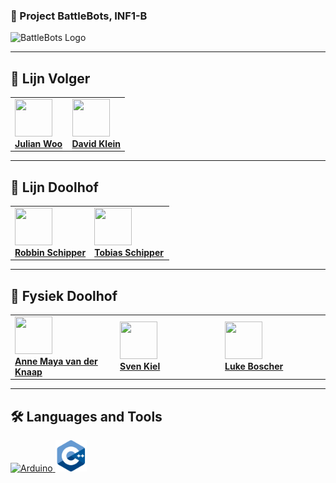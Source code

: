 ### 🚀 Project BattleBots, INF1-B

<p align="left">
  <img src="https://static.wikia.nocookie.net/logopedia/images/3/35/BattleBots_season_10_logo.jpg/revision/latest?cb=20210501220855" width="200" alt="BattleBots Logo">
</p>

---

## 🔹 Lijn Volger
<table width="100%">
  <tr>
    <td align="left" width="50%">
      <a href="https://github.com/JulianWoo1">
        <img src="https://avatars.githubusercontent.com/u/183364303?v=4" width="60" height="60" /><br/>
        <b>Julian Woo</b>
      </a>
    </td>
    <td align="left" width="50%">
      <a href="https://github.com/DavidKlein2611">
        <img src="https://avatars.githubusercontent.com/u/39400429?v=4" width="60" height="60" /><br/>
        <b>David Klein</b>
      </a>
    </td>
  </tr>
</table>

---

## 🔹 Lijn Doolhof
<table width="100%">
  <tr>
    <td align="left" width="50%">
      <a href="https://github.com/RobbinSkippy">
        <img src="https://avatars.githubusercontent.com/u/183363464?v=4" width="60" height="60" /><br/>
        <b>Robbin Schipper</b>
      </a>
    </td>
    <td align="left" width="50%">
      <a href="https://github.com/TobiasSchipper">
        <img src="https://avatars.githubusercontent.com/u/179943826?v=4" width="60" height="60" /><br/>
        <b>Tobias Schipper</b>
      </a>
    </td>
  </tr>
</table>

---

## 🔹 Fysiek Doolhof
<table width="100%">
  <tr>
    <td align="left" width="33%">
      <a href="https://github.com/AnneMayavdk">
        <img src="https://avatars.githubusercontent.com/u/183364284?v=4" width="60" height="60" /><br/>
        <b>Anne Maya van der Knaap</b>
      </a>
    </td>
    <td align="left" width="33%">
      <a href="https://github.com/Svenkiel">
        <img src="https://avatars.githubusercontent.com/u/108806428?v=4" width="60" height="60" /><br/>
        <b>Sven Kiel</b>
      </a>
    </td>
    <td align="left" width="33%">
      <a href="https://github.com/LukeBoscher">
        <img src="https://avatars.githubusercontent.com/u/183364004?v=4" width="60" height="60" /><br/>
        <b>Luke Boscher</b>
      </a>
    </td>
  </tr>
</table>

---

## 🛠️ Languages and Tools
<p align="left">
  <a href="https://www.arduino.cc/" target="_blank"> <img src="https://cdn.worldvectorlogo.com/logos/arduino-1.svg" alt="Arduino" width="50" height="50"/> </a>
  <a href="https://www.w3schools.com/cpp/" target="_blank"> <img src="https://raw.githubusercontent.com/devicons/devicon/master/icons/cplusplus/cplusplus-original.svg" alt="C++" width="50" height="50"/> </a>
</p>
